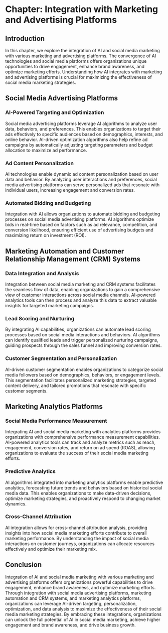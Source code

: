 Chapter: Integration with Marketing and Advertising Platforms
=============================================================

Introduction
------------

In this chapter, we explore the integration of AI and social media marketing with various marketing and advertising platforms. The convergence of AI technologies and social media platforms offers organizations unique opportunities to drive engagement, enhance brand awareness, and optimize marketing efforts. Understanding how AI integrates with marketing and advertising platforms is crucial for maximizing the effectiveness of social media marketing strategies.

Social Media Advertising Platforms
----------------------------------

### AI-Powered Targeting and Optimization

Social media advertising platforms leverage AI algorithms to analyze user data, behaviors, and preferences. This enables organizations to target their ads effectively to specific audiences based on demographics, interests, and online behavior. AI-driven optimization algorithms also help refine ad campaigns by automatically adjusting targeting parameters and budget allocation to maximize ad performance.

### Ad Content Personalization

AI technologies enable dynamic ad content personalization based on user data and behavior. By analyzing user interactions and preferences, social media advertising platforms can serve personalized ads that resonate with individual users, increasing engagement and conversion rates.

### Automated Bidding and Budgeting

Integration with AI allows organizations to automate bidding and budgeting processes on social media advertising platforms. AI algorithms optimize bids in real-time based on factors such as ad relevance, competition, and conversion likelihood, ensuring efficient use of advertising budgets and maximizing return on investment (ROI).

Marketing Automation and Customer Relationship Management (CRM) Systems
-----------------------------------------------------------------------

### Data Integration and Analysis

Integration between social media marketing and CRM systems facilitates the seamless flow of data, enabling organizations to gain a comprehensive view of customer interactions across social media channels. AI-powered analytics tools can then process and analyze this data to extract valuable insights for targeted marketing campaigns.

### Lead Scoring and Nurturing

By integrating AI capabilities, organizations can automate lead scoring processes based on social media interactions and behaviors. AI algorithms can identify qualified leads and trigger personalized nurturing campaigns, guiding prospects through the sales funnel and improving conversion rates.

### Customer Segmentation and Personalization

AI-driven customer segmentation enables organizations to categorize social media followers based on demographics, behaviors, or engagement levels. This segmentation facilitates personalized marketing strategies, targeted content delivery, and tailored promotions that resonate with specific customer segments.

Marketing Analytics Platforms
-----------------------------

### Social Media Performance Measurement

Integrating AI and social media marketing with analytics platforms provides organizations with comprehensive performance measurement capabilities. AI-powered analytics tools can track and analyze metrics such as reach, engagement, conversion rates, and return on ad spend (ROAS), allowing organizations to evaluate the success of their social media marketing efforts.

### Predictive Analytics

AI algorithms integrated into marketing analytics platforms enable predictive analytics, forecasting future trends and behaviors based on historical social media data. This enables organizations to make data-driven decisions, optimize marketing strategies, and proactively respond to changing market dynamics.

### Cross-Channel Attribution

AI integration allows for cross-channel attribution analysis, providing insights into how social media marketing efforts contribute to overall marketing performance. By understanding the impact of social media interactions on customer journeys, organizations can allocate resources effectively and optimize their marketing mix.

Conclusion
----------

Integration of AI and social media marketing with various marketing and advertising platforms offers organizations powerful capabilities to drive engagement, enhance brand awareness, and optimize marketing efforts. Through integration with social media advertising platforms, marketing automation and CRM systems, and marketing analytics platforms, organizations can leverage AI-driven targeting, personalization, optimization, and data analysis to maximize the effectiveness of their social media marketing strategies. By embracing these integrations, organizations can unlock the full potential of AI in social media marketing, achieve higher engagement and brand awareness, and drive business growth.
